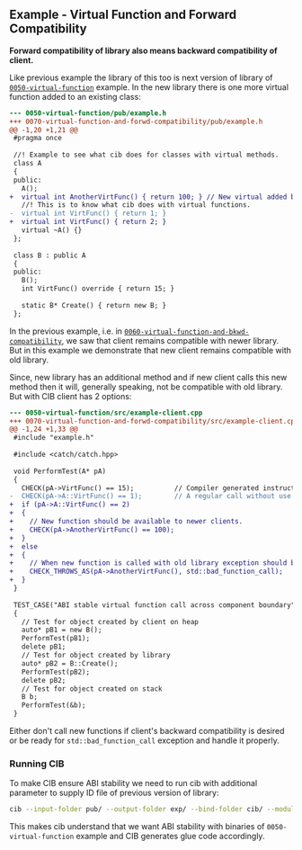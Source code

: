 ## Example - Virtual Function and Forward Compatibility

**Forward compatibility of library also means backward compatibility of client.**

Like previous example the library of this too is next version of library of [`0050-virtual-function`](../0050-virtual-function) example. In the new library there is one more virtual function added to an existing class:

```diff
--- 0050-virtual-function/pub/example.h
+++ 0070-virtual-function-and-forwd-compatibility/pub/example.h
@@ -1,20 +1,21 @@
 #pragma once
 
 //! Example to see what cib does for classes with virtual methods.
 class A
 {
 public:
   A();
+  virtual int AnotherVirtFunc() { return 100; } // New virtual added before existing one.
   //! This is to know what cib does with virtual functions.
-  virtual int VirtFunc() { return 1; }
+  virtual int VirtFunc() { return 2; }
   virtual ~A() {}
 };
 
 class B : public A
 {
 public:
   B();
   int VirtFunc() override { return 15; }
 
   static B* Create() { return new B; }
 };

```

In the previous example, i.e. in [`0060-virtual-function-and-bkwd-compatibility`](../0060-virtual-function-and-bkwd-compatibility), we saw that client remains compatible with newer library. But in this example we demonstrate that new client remains compatible with old library.

Since, new library has an additional method and if new client calls this new method then it will, generally speaking, not be compatible with old library. But with CIB client has 2 options:

```diff
--- 0050-virtual-function/src/example-client.cpp
+++ 0070-virtual-function-and-forwd-compatibility/src/example-client.cpp
@@ -1,24 +1,33 @@
 #include "example.h"
 
 #include <catch/catch.hpp>
 
 void PerformTest(A* pA)
 {
   CHECK(pA->VirtFunc() == 15);          // Compiler generated instruction will effectively call `pA->B::VirtFunc()`
-  CHECK(pA->A::VirtFunc() == 1);        // A regular call without use of virtual table.
+  if (pA->A::VirtFunc() == 2)
+  {
+    // New function should be available to newer clients.
+    CHECK(pA->AnotherVirtFunc() == 100);
+  }
+  else
+  {
+    // When new function is called with old library exception should be thrown.
+    CHECK_THROWS_AS(pA->AnotherVirtFunc(), std::bad_function_call);
+  }
 }
 
 TEST_CASE("ABI stable virtual function call across component boundary")
 {
   // Test for object created by client on heap
   auto* pB1 = new B();
   PerformTest(pB1);
   delete pB1;
   // Test for object created by library
   auto* pB2 = B::Create();
   PerformTest(pB2);
   delete pB2;
   // Test for object created on stack
   B b;
   PerformTest(&b);
 }

```

Either don't call new functions if client's backward compatibility is desired or be ready for `std::bad_function_call` exception and handle it properly.

### Running CIB
To make CIB ensure ABI stability we need to run cib with additional parameter to supply ID file of previous version of library:

```sh
cib --input-folder pub/ --output-folder exp/ --bind-folder cib/ --module Example -c ../0050-virtual-function/cib/__zz_cib_Example-ids.h
```

This makes cib understand that we want ABI stability with binaries of `0050-virtual-function` example and CIB generates glue code accordingly.


